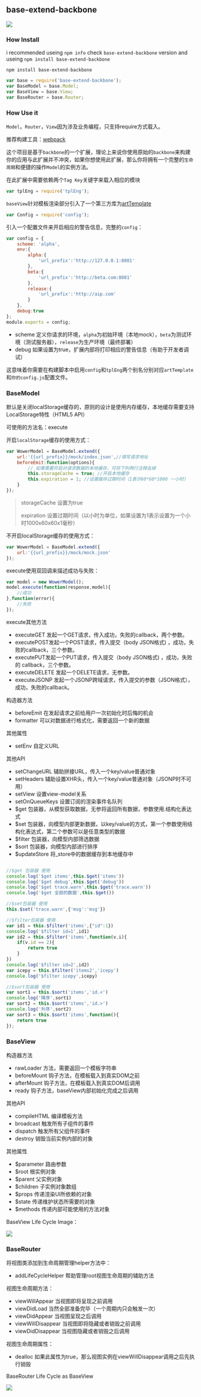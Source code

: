 ## base-extend-backbone

![](https://travis-ci.org/sapling-team/base-extend-backbone.svg?branch=master)

### How Install 

i recommended useing `npm info` check `base-extend-backbone` version and useing `npm install base-extend-backbone`

    npm install base-extend-backbone

```JavaScript
var base = require('base-extend-backbone');
var BaseModel = base.Model;
var BaseView = base.View;
var BaseRouter = base.Router;
```

### How Use it

`Model`，`Router`，`View`因为涉及业务编程，只支持require方式载入。

推荐构建工具：[webpack](https://webpack.github.io/)

这个项目是基于`backbone`的一个扩展，理论上来说你使用原始的`backbone`来构建你的应用与此扩展并不冲突，如果你想使用此扩展，那么你将拥有一个完整的`生命周期`和便捷的操作`Model`的实例方法。

在此扩展中需要依赖两个`Tag Key`关键字来载入相应的模块

```JavaScript
var tplEng = require('tplEng');
```

`baseView`针对模板渲染部分引入了一个第三方库为[artTemplate](https://github.com/aui/artTemplate)

```JavaScript
var Config = require('config');
```

引入一个配置文件来开启相应的警告信息，完整的`config`：

```JavaScript
var config = {
    scheme: 'alpha',
    env:{
        alpha:{
            'url_prefix':'http://127.0.0.1:8081'
        },
        beta:{
            'url_prefix':'http://beta.com:8081'
        },
        release:{
            'url_prefix':'http://aip.com'
        }
    },
    debug:true
};
module.exports = config;
```

- scheme 定义你请求的环境，`alpha`为初始环境（本地mock），`beta`为测试环境（测试服务器），`release`为生产环境（最终部署）
- debug 如果设置为true，扩展内部将打印相应的警告信息（有助于开发者调试）

这意味着你需要在构建脚本中启用`config`和`tplEng`两个别名分别对应`artTemplate`和`你的config.js`配置文件。

### 

### BaseModel

默认是关闭localStorage缓存的，原则的设计是使用内存缓存，本地缓存需要支持LocalStorage特性（HTML5 API）

可使用的方法名：execute

开启`localStorage`缓存的使用方式：

```JavaScript
var WowerModel = BaseModel.extend({
    url:'{{url_prefix}}/mock/index.json',//填写请求地址
	beforeEmit:function(options){
		// 如果需要开启对请求数据的本地缓存，可将下列两行注释去掉
		this.storageCache = true; //开启本地缓存
		this.expiration = 1; //设置缓存过期时间（1表示60*60*1000 一小时）
	}
});
```

> storageCache 设置为true
>
> expiration 设置过期时间（以小时为单位，如果设置为1表示设置为一个小时1000x60x60x1毫秒）

不开启localStorage缓存的使用方式：

```JavaScript
var WowerModel = BaseModel.extend({
    url:'{{url_prefix}}/mock/mock.json'
});
```

execute使用双回调来描述成功与失败：

```JavaScript
var model = new WowerModel();
model.execute(function(response,model){
    //成功
},function(error){
    //失败
});
```

execute其他方法

- executeGET 发起一个GET请求，传入成功，失败的callback，两个参数。
- executePOST发起一个POST请求，传入提交（body JSON格式) ，成功，失败的callback，三个参数。
- executePUT发起一个PUT请求，传入提交（body JSON格式) ，成功，失败的 callback，三个参数。
- executeDELETE 发起一个DELETE请求，无参数。
- executeJSONP 发起一个JSONP跨域请求，传入提交的参数（JSON格式），成功，失败的callback。

构造器方法

- beforeEmit 在发起请求之前给用户一次初始化时后悔的机会 
- formatter 可以对数据进行格式化，需要返回一个新的数据

其他属性

- setEnv  自定义URL

其他API

- setChangeURL 辅助拼接URL，传入一个key/value普通对象
- setHeaders 辅助设置XHR头，传入一个key/value普通对象（JSONP时不可用）
- setView 设置view-model关系
- setOnQueueKeys 设置订阅的渲染事件名队列
- $get 包装器，从模型获取数据，无参将返回所有数据，参数使用.结构化表达式
- $set 包装器，向模型内部更新数据，以key/value的方式，第一个参数使用结构化表达式，第二个参数可以是任意类型的数据
- $filter 包装器，向模型内部筛选数据
- $sort 包装器，向模型内部进行排序
- $updateStore 将_store中的数据缓存到本地缓存中

```JavaScript

//$get 包装器 使用
console.log('$get items',this.$get('items'))
console.log('$get debug',this.$get('debug'))
console.log('$get trace.warn',this.$get('trace.warn'))
console.log('$get 全部的数据',this.$get())

//$set包装器 使用
this.$set('trace.warn',{'msg':'msg'})

//$filter包装器 使用
var id1 = this.$filter('items',{"id":1})
console.log('$filter id=1',id1)
var id2 = this.$filter('items',function(v,i){
    if(v.id == 2){
        return true
    }
})
console.log('$filter id=2',id2)
var icepy = this.$filter('items2','icepy')
console.log('$filter icepy',icepy)

//$sort包装器 使用
var sort1 = this.$sort('items','id.<')
console.log('降序',sort1)
var sort2 = this.$sort('items','id.>')
console.log('升序',sort2)
var sort3 = this.$sort('items',function(){
    return true
});
```

### BaseView

构造器方法

- rawLoader 方法，需要返回一个模板字符串
- beforeMount 钩子方法，在模板载入到真实DOM之前
- afterMount 钩子方法，在模板载入到真实DOM后调用
- ready 钩子方法，baseView内部初始化完成之后调用

其他API

- compileHTML 编译模板方法
- broadcast 触发所有子组件的事件
- dispatch 触发所有父组件的事件
- destroy 销毁当前实例内部的对象

其他属性

- $parameter 路由参数
- $root 根实例对象
- $parent 父实例对象
- $children 子实例对象数组
- $props 传递渲染UI所依赖的对象
- $state 传递维护状态所需要的对象
- $methods 传递内部可能使用的方法对象

BaseView Life Cycle Image：

![](https://raw.githubusercontent.com/sapling-team/base-extend-backbone/master/examples/img/BaseView%20Life%20Cycle.png)

### BaseRouter

将视图类添加到生命周期管理helper方法中：

- addLifeCycleHelper 帮助管理root视图生命周期的辅助方法

视图生命周期方法：

- viewWillAppear 当视图即将呈现之前调用
- viewDidLoad 当然全部准备完毕（一个周期内只会触发一次）
- viewDidAppear 当视图呈现之后调用
- viewWillDisappear 当视图即将隐藏或者销毁之前调用
- viewDidDisappear 当视图隐藏或者销毁之后调用

视图生命周期属性：

- dealloc 如果此属性为true，那么视图实例在viewWillDisappear调用之后先执行销毁

BaseRouter Life Cycle as BaseView

![](https://raw.githubusercontent.com/sapling-team/base-extend-backbone/master/examples/img/BaseRouter%20Life%20Cycle%20as%20BaseView.png)
